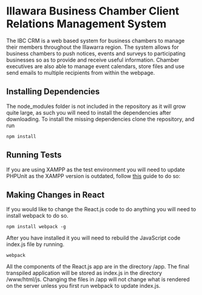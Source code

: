 # Illawara Business Chamber Client Relations Management System
The IBC CRM is a web based system for business chambers to manage their members
throughout the Illawarra region. The system allows for business chambers to push
notices, events and surveys to participating businesses so as to provide and
receive useful information. Chamber executives are also able to manage event
calendars, store files and use send emails to multiple recipients from within
the webpage.

## Installing Dependencies
The node_modules folder is not included in the repository as it will grow quite
large, as such you will need to install the dependencies after downloading.
To install the missing dependencies clone the repository, and run
```
npm install
```
## Running Tests
If you are using XAMPP as the test environment you will need to update PHPUnit
as the XAMPP version is outdated, follow [this](http://stackoverflow.com/questions/43188374/update-phpunit-xampp) guide to do so:

## Making Changes in React
If you would like to change the React.js code to do anything you will need to
install webpack to do so.
```
npm install webpack -g
```
After you have installed it you will need to rebuild the JavaScript code
index.js file by running.
```
webpack
```
All the components of the React.js app are in the directory /app. The final
transpiled application will be stored as index.js in the directory
/www/html/js. Changing the files in /app will not change what is rendered on
the server unless you first run webpack to update index.js.
